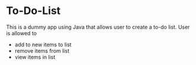 # To-Do-List

This is a dummy app using Java that allows user to create a to-do list.
User is allowed to

- add to new items to list
- remove items from list
- view items in list
